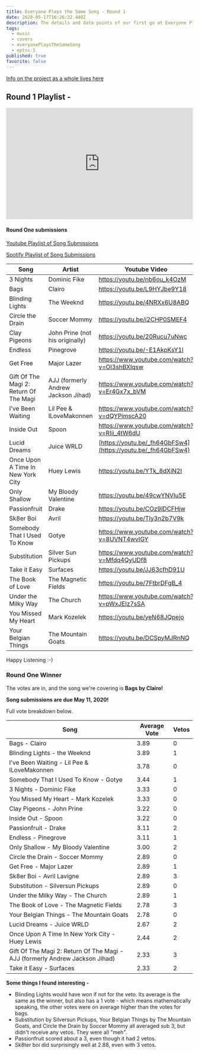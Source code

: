 ```yaml
---
title: Everyone Plays the Same Song - Round 1
date: 2020-05-17T16:26:32.440Z
description: The details and data points of our first go at Everyone Plays the Same Song
tags:
  - music
  - covers
  - everyonePlaysTheSameSong
  - eptss-1
published: true
favorite: false
---
```

[Info on the project as a whole lives here](https://natespilman.com/blog/everyone-plays-the-same-song/)

## [](https://natespilman.com/blog/everyone-plays-the-same-song/)Round 1 Playlist -

<iframe width="100%" height="300" scrolling="no" frameborder="no" allow="autoplay" src="https://w.soundcloud.com/player/?url=https%3A//api.soundcloud.com/playlists/1049388463&color=%23ff5500&auto_play=false&hide_related=false&show_comments=true&show_user=true&show_reposts=false&show_teaser=true&visual=true"></iframe>

#### Round One submissions

[Youtube Playlist of Song Submissions](https://www.youtube.com/watch?v=nb6ou_k4OzM&list=PLDkm3cHHN23E4dncmC-rAoyUiGq6gQSF9)[](https://open.spotify.com/playlist/2E6YaKOYWnGSpMkypS1HTb?si=l0mCS-siTiGMScCYFFlZFA)

[Spotify Playlist of Song Submissions](https://open.spotify.com/playlist/2E6YaKOYWnGSpMkypS1HTb?si=l0mCS-siTiGMScCYFFlZFA)

| Song                                   | Artist                              | Youtube Video                                                |
| -------------------------------------- | ----------------------------------- | ------------------------------------------------------------ |
| 3 Nights                               | Dominic Fike                        | <https://youtu.be/nb6ou_k4OzM>                               |
| Bags                                   | Clairo                              | <https://youtu.be/L9HYJbe9Y18>                               |
| Blinding Lights                        | The Weeknd                          | <https://youtu.be/4NRXx6U8ABQ>                               |
| Circle the Drain                       | Soccer Mommy                        | <https://youtu.be/i2CHP0SMEF4>                               |
| Clay Pigeons                           | John Prine (not his originally)     | <https://youtu.be/20Rucu7uNwc>                               |
| Endless                                | Pinegrove                           | <https://youtu.be/-E1AkpKsY1I>                               |
| Get Free                               | Major Lazer                         | <https://www.youtube.com/watch?v=OI3shBXlqsw>                |
| Gift Of The Magi 2: Return Of The Magi | AJJ (formerly Andrew Jackson Jihad) | <https://www.youtube.com/watch?v=Er4Gx7x_bVM>                |
| I've Been Waiting                      | Lil Pee & ILoveMakonnen             | <https://www.youtube.com/watch?v=dQYPimscA20>                |
| Inside Out                             | Spoon                               | <https://www.youtube.com/watch?v=RIii_4tW6dU>                |
| Lucid Dreams                           | Juice WRLD                          | [https://youtu.be/_fh64GbFSw4](https://youtu.be/_fh64GbFSw4) |
| Once Upon A Time In New York City      | Huey Lewis                          | <https://youtu.be/YTk_8dXiN2I>                               |
| Only Shallow                           | My Bloody Valentine                 | <https://youtu.be/49cwYNVIu5E>                               |
| Passionfruit                           | Drake                               | <https://youtu.be/COz9lDCFHjw>                               |
| Sk8er Boi                              | Avril                               | <https://youtu.be/TIy3n2b7V9k>                               |
| Somebody That I Used To Know           | Gotye                               | <https://www.youtube.com/watch?v=8UVNT4wvIGY>                |
| Substitution                           | Silver Sun Pickups                  | <https://www.youtube.com/watch?v=Mfdq4QyUDf8>                |
| Take it Easy                           | Surfaces                            | <https://youtu.be/JJ63cfhD91U>                               |
| The Book of Love                       | The Magnetic Fields                 | <https://youtu.be/7FtbrDFgB_4>                               |
| Under the Milky Way                    | The Church                          | <https://www.youtube.com/watch?v=pWxJEIz7sSA>                |
| You Missed My Heart                    | Mark Kozelek                        | <https://youtu.be/yeN68JQpejo>                               |
| Your Belgian Things                    | The Mountain Goats                  | <https://youtu.be/DCSpyMJRnNQ>                               |

Happy Listening :-)

### Round One Winner

The votes are in, and the song we're covering is **Bags by Clairo!**

**Song submissions are due May 11, 2020!**

Full vote breakdown below.

| Song                                                                         | Average Vote | Vetos |
| ---------------------------------------------------------------------------- | ------------ | ----- |
| Bags - Clairo                                                                | 3.89         | 0     |
| Blinding Lights - the Weeknd                                                 | 3.89         | 1     |
| I've Been Waiting - Lil Pee & ILoveMakonnen                                  | 3.78         | 0     |
| Somebody That I Used To Know - Gotye                                         | 3.44         | 1     |
| 3 Nights - Dominic Fike                                                      | 3.33         | 0     |
| You Missed My Heart - Mark Kozelek                                           | 3.33         | 0     |
| Clay Pigeons - John Prine                                                    | 3.22         | 0     |
| Inside Out - Spoon                                                           | 3.22         | 0     |
| Passionfruit - Drake                                                         | 3.11         | 2     |
| Endless - Pinegrove                                                          | 3.11         | 1     |
| Only Shallow - My Bloody Valentine                                           | 3.00         | 2     |
| Circle the Drain - Soccer Mommy                                              | 2.89         | 0     |
| Get Free - Major Lazer                                                       | 2.89         | 1     |
| Sk8er Boi - Avril Lavigne                                                    | 2.89         | 3     |
| Substitution - Silversun Pickups                                             | 2.89         | 0     |
| Under the Milky Way - The Church                                             | 2.89         | 1     |
| The Book of Love - The Magnetic Fields                                       | 2.78         | 3     |
| Your Belgian Things - The Mountain Goats                                     | 2.78         | 0     |
| Lucid Dreams - Juice WRLD                                                    | 2.67         | 2     |
| Once Upon A Time In New York City - Huey Lewis                               | 2.44         | 2     |
| Gift Of The Magi 2: Return Of The Magi - AJJ (formerly Andrew Jackson Jihad) | 2.33         | 3     |
| Take it Easy - Surfaces                                                      | 2.33         | 2     |

**Some things I found interesting -** 

* Blinding Lights would have won if not for the veto. Its average is the same as the winner, but also has a 1 vote - which means mathematically speaking, the other votes were on average higher than the votes for bags. 
* Substitution by Silversun Pickups, Your Belgian Things by The Mountain Goats, and Circle the Drain by Soccer Mommy all averaged sub 3, but didn't receive any vetos. They were all "meh".
* Passionfruit scored about a 3, even though it had 2 vetos. 
* Sk8ter boi did surprisingly well at 2.88, even with 3 vetos.